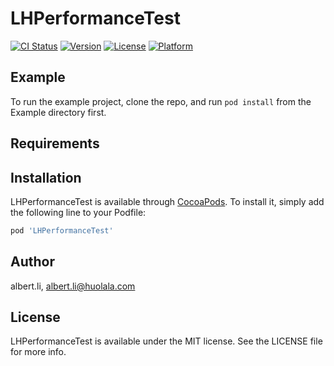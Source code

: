 # LHPerformanceTest

[![CI Status](https://img.shields.io/travis/albert.li/LHPerformanceTest.svg?style=flat)](https://travis-ci.org/albert.li/LHPerformanceTest)
[![Version](https://img.shields.io/cocoapods/v/LHPerformanceTest.svg?style=flat)](https://cocoapods.org/pods/LHPerformanceTest)
[![License](https://img.shields.io/cocoapods/l/LHPerformanceTest.svg?style=flat)](https://cocoapods.org/pods/LHPerformanceTest)
[![Platform](https://img.shields.io/cocoapods/p/LHPerformanceTest.svg?style=flat)](https://cocoapods.org/pods/LHPerformanceTest)

## Example

To run the example project, clone the repo, and run `pod install` from the Example directory first.

## Requirements

## Installation

LHPerformanceTest is available through [CocoaPods](https://cocoapods.org). To install
it, simply add the following line to your Podfile:

```ruby
pod 'LHPerformanceTest'
```

## Author

albert.li, albert.li@huolala.com

## License

LHPerformanceTest is available under the MIT license. See the LICENSE file for more info.
